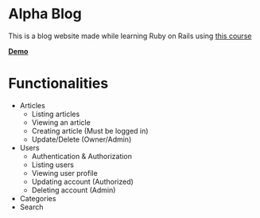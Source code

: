 # Alpha Blog
This is a blog website made while learning Ruby on Rails using [this course](https://www.udemy.com/course/the-complete-ruby-on-rails-developer-course/)

[**Demo**](https://alphablog-adewidar.herokuapp.com/)

# Functionalities
- Articles
  - Listing articles
  - Viewing an article
  - Creating article (Must be logged in)
  - Update/Delete (Owner/Admin)
- Users
  - Authentication & Authorization
  - Listing users
  - Viewing user profile
  - Updating account (Authorized)
  - Deleting account (Admin)
- Categories
- Search



